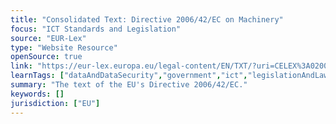 ```yaml
---
title: "Consolidated Text: Directive 2006/42/EC on Machinery"
focus: "ICT Standards and Legislation"
source: "EUR-Lex"
type: "Website Resource"
openSource: true
link: "https://eur-lex.europa.eu/legal-content/EN/TXT/?uri=CELEX%3A02006L0042-20190726"
learnTags: ["dataAndDataSecurity","government","ict","legislationAndLaw","machineLearning"]
summary: "The text of the EU's Directive 2006/42/EC."
keywords: []
jurisdiction: ["EU"]
---
```

